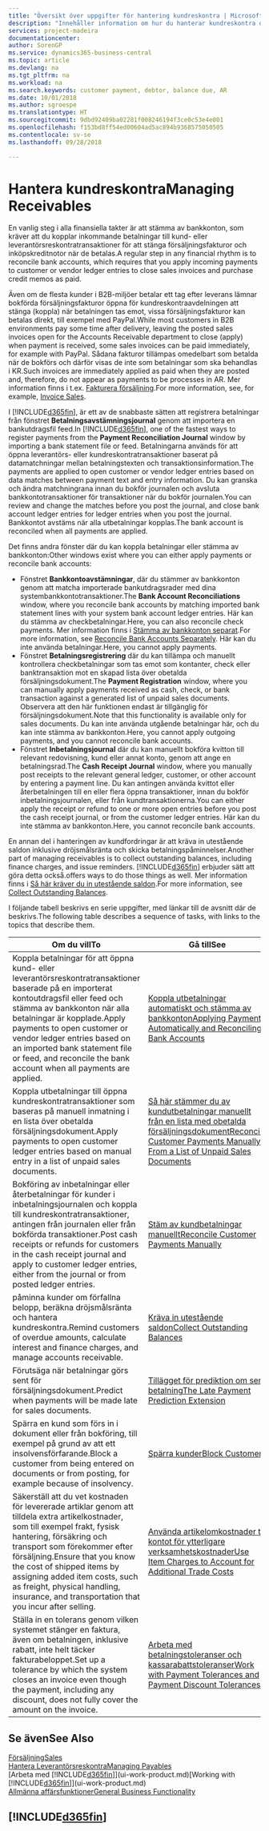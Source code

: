```yaml
---
title: "Översikt över uppgifter för hantering kundreskontra | Microsoft Docs"
description: "Innehåller information om hur du hanterar kundreskontra och kopplar betalningar till kund- eller leverantörstransaktioner."
services: project-madeira
documentationcenter: 
author: SorenGP
ms.service: dynamics365-business-central
ms.topic: article
ms.devlang: na
ms.tgt_pltfrm: na
ms.workload: na
ms.search.keywords: customer payment, debtor, balance due, AR
ms.date: 10/01/2018
ms.author: sgroespe
ms.translationtype: HT
ms.sourcegitcommit: 9dbd92409ba02281f008246194f3ce0c53e4e001
ms.openlocfilehash: f153bd8ff54ed00604ad5ac894b9368575050505
ms.contentlocale: sv-se
ms.lasthandoff: 09/28/2018

---
```

# <a name="managing-receivables"></a><span data-ttu-id="8fe64-103">Hantera kundreskontra</span><span class="sxs-lookup"><span data-stu-id="8fe64-103">Managing Receivables</span></span>
<span data-ttu-id="8fe64-104">En vanlig steg i alla finansiella takter är att stämma av bankkonton, som kräver att du kopplar inkommande betalningar till kund- eller leverantörsreskontratransaktioner för att stänga försäljningsfakturor och inköpskreditnotor när de betalas.</span><span class="sxs-lookup"><span data-stu-id="8fe64-104">A regular step in any financial rhythm is to reconcile bank accounts, which requires that you apply incoming payments to customer or vendor ledger entries to close sales invoices and purchase credit memos as paid.</span></span>

<span data-ttu-id="8fe64-105">Även om de flesta kunder i B2B-miljöer betalar ett tag efter leverans lämnar bokförda försäljningsfakturor öppna för kundreskontraavdelningen att stänga (koppla) när betalningen tas emot, vissa försäljningsfakturor kan betalas direkt, till exempel med PayPal.</span><span class="sxs-lookup"><span data-stu-id="8fe64-105">While most customers in B2B environments pay some time after delivery, leaving the posted sales invoices open for the Accounts Receivable department to close (apply) when payment is received, some sales invoices can be paid immediately, for example with PayPal.</span></span> <span data-ttu-id="8fe64-106">Sådana fakturor tillämpas omedelbart som betalda när de bokförs och därför visas de inte som betalningar som ska behandlas i KR.</span><span class="sxs-lookup"><span data-stu-id="8fe64-106">Such invoices are immediately applied as paid when they are posted and, therefore, do not appear as payments to be processes in AR.</span></span> <span data-ttu-id="8fe64-107">Mer information finns i t.ex. [Fakturera försäljning](sales-how-invoice-sales.md).</span><span class="sxs-lookup"><span data-stu-id="8fe64-107">For more information, see, for example, [Invoice Sales](sales-how-invoice-sales.md).</span></span>  

<span data-ttu-id="8fe64-108">I [!INCLUDE[d365fin](includes/d365fin_md.md)], är ett av de snabbaste sätten att registrera betalningar från fönstret **Betalningsavstämningsjournal** genom att importera en bankutdragsfil feed.</span><span class="sxs-lookup"><span data-stu-id="8fe64-108">In [!INCLUDE[d365fin](includes/d365fin_md.md)], one of the fastest ways to register payments from the **Payment Reconciliation Journal** window by importing a bank statement file or feed.</span></span> <span data-ttu-id="8fe64-109">Betalningarna används för att öppna leverantörs- eller kundreskontratransaktioner baserat på datamatchningar mellan betalningstexten och transaktionsinformation.</span><span class="sxs-lookup"><span data-stu-id="8fe64-109">The payments are applied to open customer or vendor ledger entries based on data matches between payment text and entry information.</span></span> <span data-ttu-id="8fe64-110">Du kan granska och ändra matchningrana innan du bokför journalen och avsluta bankkontotransaktioner för transaktioner när du bokför journalen.</span><span class="sxs-lookup"><span data-stu-id="8fe64-110">You can review and change the matches before you post the journal, and close bank account ledger entries for ledger entries when you post the journal.</span></span> <span data-ttu-id="8fe64-111">Bankkontot avstäms när alla utbetalningar kopplas.</span><span class="sxs-lookup"><span data-stu-id="8fe64-111">The bank account is reconciled when all payments are applied.</span></span>

<span data-ttu-id="8fe64-112">Det finns andra fönster där du kan koppla betalningar eller stämma av bankkonton:</span><span class="sxs-lookup"><span data-stu-id="8fe64-112">Other windows exist where you can either apply payments or reconcile bank accounts:</span></span>

* <span data-ttu-id="8fe64-113">Fönstret **Bankkontoavstämningar**, där du stämmer av bankkonton genom att matcha importerade bankutdragsrader med dina systembankkontotransaktioner.</span><span class="sxs-lookup"><span data-stu-id="8fe64-113">The **Bank Account Reconciliations** window, where you reconcile bank accounts by matching imported bank statement lines with your system bank account ledger entries.</span></span> <span data-ttu-id="8fe64-114">Här kan du stämma av checkbetalningar.</span><span class="sxs-lookup"><span data-stu-id="8fe64-114">Here, you can also reconcile check payments.</span></span> <span data-ttu-id="8fe64-115">Mer information finns i [Stämma av bankkonton separat](bank-how-reconcile-bank-accounts-separately.md).</span><span class="sxs-lookup"><span data-stu-id="8fe64-115">For more information, see [Reconcile Bank Accounts Separately](bank-how-reconcile-bank-accounts-separately.md).</span></span> <span data-ttu-id="8fe64-116">Här kan du inte använda betalningar.</span><span class="sxs-lookup"><span data-stu-id="8fe64-116">Here, you cannot apply payments.</span></span>
* <span data-ttu-id="8fe64-117">Fönstret **Betalningsregistrering** där du kan tillämpa och manuellt kontrollera checkbetalningar som tas emot som kontanter, check eller banktransaktion mot en skapad lista över obetalda försäljningsdokument.</span><span class="sxs-lookup"><span data-stu-id="8fe64-117">The **Payment Registration** window, where you can manually apply payments received as cash, check, or bank transaction against a generated list of unpaid sales documents.</span></span> <span data-ttu-id="8fe64-118">Observera att den här funktionen endast är tillgänglig för försäljningsdokument.</span><span class="sxs-lookup"><span data-stu-id="8fe64-118">Note that this functionality is available only for sales documents.</span></span> <span data-ttu-id="8fe64-119">Du kan inte använda utgående betalningar här, och du kan inte stämma av bankkonton.</span><span class="sxs-lookup"><span data-stu-id="8fe64-119">Here, you cannot apply outgoing payments, and you cannot reconcile bank accounts.</span></span>
* <span data-ttu-id="8fe64-120">Fönstret **Inbetalningsjournal** där du kan manuellt bokföra kvitton till relevant redovisning, kund eller annat konto, genom att ange en betalningsrad.</span><span class="sxs-lookup"><span data-stu-id="8fe64-120">The **Cash Receipt Journal** window, where you manually post receipts to the relevant general ledger, customer, or other account by entering a payment line.</span></span> <span data-ttu-id="8fe64-121">Du kan antingen använda kvittot eller återbetalningen till en eller flera öppna transaktioner, innan du bokför inbetalningsjournalen, eller från kundtransaktionerna.</span><span class="sxs-lookup"><span data-stu-id="8fe64-121">You can either apply the receipt or refund to one or more open entries before you post the cash receipt journal, or from the customer ledger entries.</span></span> <span data-ttu-id="8fe64-122">Här kan du inte stämma av bankkonton.</span><span class="sxs-lookup"><span data-stu-id="8fe64-122">Here, you cannot reconcile bank accounts.</span></span>  

<span data-ttu-id="8fe64-123">En annan del i hanteringen av kundfordringar är att kräva in utestående saldon inklusive dröjsmålsränta och skicka betalningspåminnelser.</span><span class="sxs-lookup"><span data-stu-id="8fe64-123">Another part of managing receivables is to collect outstanding balances, including finance charges, and issue reminders.</span></span> [!INCLUDE[d365fin](includes/d365fin_md.md)] <span data-ttu-id="8fe64-124">erbjuder sätt att göra detta också.</span><span class="sxs-lookup"><span data-stu-id="8fe64-124">offers ways to do those things as well.</span></span> <span data-ttu-id="8fe64-125">Mer information finns i [Så här kräver du in utestående saldon](receivables-collect-outstanding-balances.md).</span><span class="sxs-lookup"><span data-stu-id="8fe64-125">For more information, see [Collect Outstanding Balances](receivables-collect-outstanding-balances.md).</span></span>  

<span data-ttu-id="8fe64-126">I följande tabell beskrivs en serie uppgifter, med länkar till de avsnitt där de beskrivs.</span><span class="sxs-lookup"><span data-stu-id="8fe64-126">The following table describes a sequence of tasks, with links to the topics that describe them.</span></span>  

| <span data-ttu-id="8fe64-127">Om du vill</span><span class="sxs-lookup"><span data-stu-id="8fe64-127">To</span></span> | <span data-ttu-id="8fe64-128">Gå till</span><span class="sxs-lookup"><span data-stu-id="8fe64-128">See</span></span> |
| --- | --- |
| <span data-ttu-id="8fe64-129">Koppla betalningar för att öppna kund- eller leverantörsreskontratransaktioner baserade på en importerat kontoutdragsfil eller feed och stämma av bankkonton när alla betalningar är kopplade.</span><span class="sxs-lookup"><span data-stu-id="8fe64-129">Apply payments to open customer or vendor ledger entries based on an imported bank statement file or feed, and reconcile the bank account when all payments are applied.</span></span> |[<span data-ttu-id="8fe64-130">Koppla utbetalningar automatiskt och stämma av bankkonton</span><span class="sxs-lookup"><span data-stu-id="8fe64-130">Applying Payments Automatically and Reconciling Bank Accounts</span></span>](receivables-apply-payments-auto-reconcile-bank-accounts.md) |
| <span data-ttu-id="8fe64-131">Koppla utbetalningar till öppna kundreskontratransaktioner som baseras på manuell inmatning i en lista över obetalda försäljningsdokument.</span><span class="sxs-lookup"><span data-stu-id="8fe64-131">Apply payments to open customer ledger entries based on manual entry in a list of unpaid sales documents.</span></span> |[<span data-ttu-id="8fe64-132">Så här stämmer du av kundutbetalningar manuellt från en lista med obetalda försäljningsdokument</span><span class="sxs-lookup"><span data-stu-id="8fe64-132">Reconcile Customer Payments Manually From a List of Unpaid Sales Documents</span></span>](receivables-how-reconcile-customer-payments-list-unpaid-sales-documents.md) |
| <span data-ttu-id="8fe64-133">Bokföring av inbetalningar eller återbetalningar för kunder i inbetalningsjournalen och koppla till kundreskontratransaktioner, antingen från journalen eller från bokförda transaktioner.</span><span class="sxs-lookup"><span data-stu-id="8fe64-133">Post cash receipts or refunds for customers in the cash receipt journal and apply to customer ledger entries, either from the journal or from posted ledger entries.</span></span> |[<span data-ttu-id="8fe64-134">Stäm av kundbetalningar manuellt</span><span class="sxs-lookup"><span data-stu-id="8fe64-134">Reconcile Customer Payments Manually</span></span>](receivables-how-apply-sales-transactions-manually.md) |
| <span data-ttu-id="8fe64-135">påminna kunder om förfallna belopp, beräkna dröjsmålsränta och hantera kundreskontra.</span><span class="sxs-lookup"><span data-stu-id="8fe64-135">Remind customers of overdue amounts, calculate interest and finance charges, and manage accounts receivable.</span></span> |[<span data-ttu-id="8fe64-136">Kräva in utestående saldon</span><span class="sxs-lookup"><span data-stu-id="8fe64-136">Collect Outstanding Balances</span></span>](receivables-collect-outstanding-balances.md) |
| <span data-ttu-id="8fe64-137">Förutsäga när betalningar görs sent för försäljningsdokument.</span><span class="sxs-lookup"><span data-stu-id="8fe64-137">Predict when payments will be made late for sales documents.</span></span> | [<span data-ttu-id="8fe64-138">Tillägget för prediktion om sen betalning</span><span class="sxs-lookup"><span data-stu-id="8fe64-138">The Late Payment Prediction Extension</span></span>](ui-extensions-late-payment-prediction.md) |
|<span data-ttu-id="8fe64-139">Spärra en kund som förs in i dokument eller från bokföring, till exempel på grund av att ett insolvensförfarande.</span><span class="sxs-lookup"><span data-stu-id="8fe64-139">Block a customer from being entered on documents or from posting, for example because of insolvency.</span></span>|[<span data-ttu-id="8fe64-140">Spärra kunder</span><span class="sxs-lookup"><span data-stu-id="8fe64-140">Block Customers</span></span>](receivables-how-block-customers.md)|
|<span data-ttu-id="8fe64-141">Säkerställ att du vet kostnaden för levererade artiklar genom att tilldela extra artikelkostnader, som till exempel frakt, fysisk hantering, försäkring och transport som förekommer efter försäljning.</span><span class="sxs-lookup"><span data-stu-id="8fe64-141">Ensure that you know the cost of shipped items by assigning added item costs, such as freight, physical handling, insurance, and transportation that you incur after selling.</span></span>|[<span data-ttu-id="8fe64-142">Använda artikelomkostnader till kontot för ytterligare verksamhetskostnader</span><span class="sxs-lookup"><span data-stu-id="8fe64-142">Use Item Charges to Account for Additional Trade Costs</span></span>](payables-how-assign-item-charges.md)|
|<span data-ttu-id="8fe64-143">Ställa in en tolerans genom vilken systemet stänger en faktura, även om betalningen, inklusive rabatt, inte helt täcker fakturabeloppet.</span><span class="sxs-lookup"><span data-stu-id="8fe64-143">Set up a tolerance by which the system closes an invoice even though the payment, including any discount, does not fully cover the amount on the invoice.</span></span>|[<span data-ttu-id="8fe64-144">Arbeta med betalningstoleranser och kassarabattstoleranser</span><span class="sxs-lookup"><span data-stu-id="8fe64-144">Work with Payment Tolerances and Payment Discount Tolerances</span></span>](finance-payment-tolerance-and-payment-discount-tolerance.md)|
## <a name="see-also"></a><span data-ttu-id="8fe64-145">Se även</span><span class="sxs-lookup"><span data-stu-id="8fe64-145">See Also</span></span>
[<span data-ttu-id="8fe64-146">Försäljning</span><span class="sxs-lookup"><span data-stu-id="8fe64-146">Sales</span></span>](sales-manage-sales.md)  
[<span data-ttu-id="8fe64-147">Hantera Leverantörsreskontra</span><span class="sxs-lookup"><span data-stu-id="8fe64-147">Managing Payables</span></span>](payables-manage-payables.md)  
<span data-ttu-id="8fe64-148">[Arbeta med [!INCLUDE[d365fin](includes/d365fin_md.md)]](ui-work-product.md)</span><span class="sxs-lookup"><span data-stu-id="8fe64-148">[Working with [!INCLUDE[d365fin](includes/d365fin_md.md)]](ui-work-product.md)</span></span>  
[<span data-ttu-id="8fe64-149">Allmänna affärsfunktioner</span><span class="sxs-lookup"><span data-stu-id="8fe64-149">General Business Functionality</span></span>](ui-across-business-areas.md)

## [!INCLUDE[d365fin](includes/free_trial_md.md)]  

